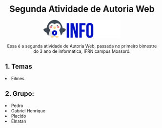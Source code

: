 <h1 align="center"> Segunda Atividade de Autoria Web</h1>
<p align="center"><img src="infoflix_logo.png" alt="Imagem não encontrada" width="50%"></p>
<font align="center"><p>Essa é a segunda atividade de Autoria Web, passada no primeiro bimestre do 3 ano de informática, IFRN campus Mossoró.</p></font>

<h2>1. Temas</h2>
<li>Filmes</li>

<h2>2. Grupo:</h2>
<li> Pedro </li>
<li> Gabriel Henrique </li>
<li> Placido </li>
<li> Élnatan </li>
